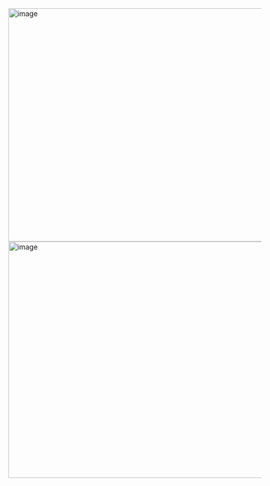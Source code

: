 <img width="1295" height="464" alt="image" src="https://github.com/user-attachments/assets/52c8d391-fbbd-4288-b1c5-b5e06b8ef8ec" />

<img width="1289" height="470" alt="image" src="https://github.com/user-attachments/assets/eb872932-ce8c-4267-82df-1bd8533651ed" />
